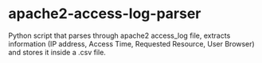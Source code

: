 # apache2-access-log-parser
Python script that parses through apache2 access_log file, extracts information (IP address, Access Time, Requested Resource, User Browser) and stores it inside a .csv file.

